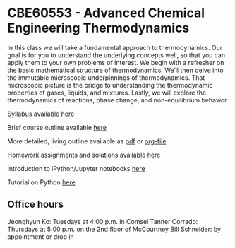 # CBE60553 - Advanced Chemical Engineering Thermodynamics

In this class we will take a fundamental approach to thermodynamics. Our goal is for you to understand the underlying concepts well, so that you can apply them to your own problems of interest. We begin with a refresher on the basic mathematical structure of thermodynamics. We’ll then delve into the immutable microscopic underpinnings of thermodynamics. That microscopic picture is the bridge to understanding the thermodynamic properties of gases, liquids, and mixtures. Lastly, we will explore the thermodynamics of reactions, phase change, and non-equilibrium behavior.

Syllabus available [here](./syllabus-Fa17.org)

Brief course outline available [here](./lectures.org)

More detailed, living outline available as [pdf](./Outline/CHE30324-outline.pdf) or [org-file](./Outline/CBE60553-outline.org)

Homework assignments and solutions available [here](./homework.org)

Introduction to iPython/Jupyter notebooks [here](http://nbviewer.jupyter.org/github/jckantor/CBE20255/blob/master/notebooks/Getting%20Started%20with%20Jupyter%20Notebooks%20and%20Python.ipynb)

Tutorial on Python [here](./Resources/Python+Tutorial-Template.ipynb)

## Office hours
Jeonghyun Ko: Tuesdays at 4:00 p.m. in Comsel
Tanner Corrado: Thursdays at 5:00 p.m. on the 2nd floor of McCourtney
Bill Schneider: by appointment or drop in